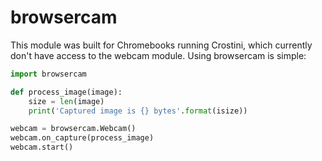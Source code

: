 # browsercam

This module was built for Chromebooks running Crostini, which currently
don't have access to the webcam module. Using browsercam is simple:

```python
import browsercam

def process_image(image):
    size = len(image)
    print('Captured image is {} bytes'.format(isize))

webcam = browsercam.Webcam()
webcam.on_capture(process_image)
webcam.start()
```
